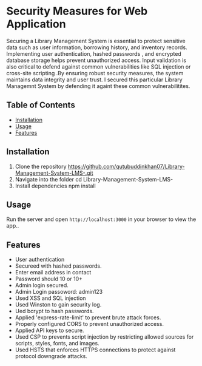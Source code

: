 # Security Measures for Web Application
Securing a Library Management System is essential to protect sensitive data such as user information, borrowing history, and inventory records.
Implementing user authentication, hashed passwords , and encrypted database storage helps prevent unauthorized access. Input validation is  also critical to defend against common vulnerabilities like SQL injection or cross-site scripting .By ensuring robust security measures, the system maintains data integrity and user trust. I secured this particular Library Managemnt System  by defending it againt these common vulnerabilitites.

## Table of Contents
- [Installation](#installation)
- [Usage](#usage)
- [Features](#features)
  
## Installation

1. Clone the repository
  https://github.com/qutubuddinkhan07/Library-Management-System-LMS-.git
2. Navigate into the folder
cd Library-Management-System-LMS-
3. Install dependencies
npm install
## Usage
Run the server and open `http://localhost:3000` in your browser to view the app..

## Features

- User authentication
- Secureed with hashed passwords.
- Enter email address in contact
- Password should 10 or 10+
- Admin login secured.
- Admin Login passoword: admin123
- Used XSS and SQL injection
- Used Winston to gain security log.
- Ued bcrypt to hash passwords.
- Applied 'express-rate-limit' to prevent brute attack forces.
- Properly configured CORS to prevent unauthorized access.
- Applied API keys to secure.
- Used CSP to  prevents script injection by restricting allowed sources for scripts, styles, fonts, and images.
- Used HSTS that enforces HTTPS connections to protect against protocol downgrade attacks.

  

